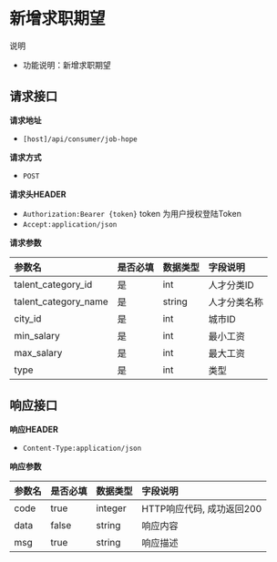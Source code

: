 # 新增求职期望



  
说明

* 功能说明：新增求职期望

## 请求接口 <a id="&#x8BF7;&#x6C42;&#x63A5;&#x53E3;"></a>

**请求地址**

* `[host]/api/consumer/job-hope`

**请求方式**

* `POST`

**请求头HEADER**

* `Authorization:Bearer {token}` token 为用户授权登陆Token
* `Accept:application/json`

**请求参数**

| 参数名 | 是否必填 | 数据类型 | 字段说明 |
| :--- | :--- | :--- | :--- |
| talent\_category\_id | 是 | int | 人才分类ID |
| talent\_category\_name | 是 | string | 人才分类名称 |
| city\_id | 是 | int | 城市ID |
| min\_salary | 是 | int | 最小工资 |
| max\_salary | 是 | int | 最大工资 |
| type | 是 | int | 类型 |

## 响应接口 <a id="&#x54CD;&#x5E94;&#x63A5;&#x53E3;"></a>

**响应HEADER**

* `Content-Type:application/json`

**响应参数**

| 参数名 | 是否必填 | 数据类型 | 字段说明 |
| :--- | :--- | :--- | :--- |
| code | true | integer | HTTP响应代码, 成功返回200 |
| data | false | string | 响应内容 |
| msg | true | string | 响应描述 |

